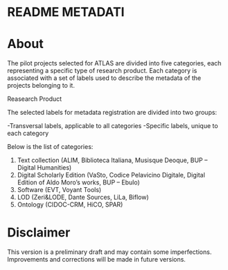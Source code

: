 # README METADATI 


# About 

The pilot projects selected for ATLAS are divided into five categories, each representing a specific type of research product. Each category is associated with a set of labels used to describe the metadata of the projects belonging to it. 

Reasearch Product 

The selected labels for metadata registration are divided into two groups:
 
-Transversal labels, applicable to all categories 
-Specific labels, unique to each category 

Below is the list of categories: 

1. Text collection (ALIM, Biblioteca Italiana, Musisque Deoque, BUP – Digital Humanities) 
2. Digital Scholarly Edition (VaSto, Codice Pelavicino Digitale, Digital Edition of Aldo Moro’s works, BUP – Ebulo) 
3. Software (EVT, Voyant Tools) 
4. LOD (Zeri&LODE, Dante Sources, LiLa, Biflow) 
5. Ontology (CIDOC-CRM, HiCO, SPAR) 


# Disclaimer 

This version is a preliminary draft and may contain some imperfections. Improvements and corrections will be made in future versions. 